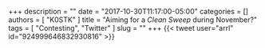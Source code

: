 +++
description = ""
date = "2017-10-30T11:17:00-05:00"
categories = []
authors = [ "K0STK" ]
title = "Aiming for a <em>Clean Sweep</em> during November?"
tags = [ "Contesting", "Twitter" ]
slug = ""
+++
{{< tweet user="arrl" id="924999646832930816" >}}
<!--more-->
